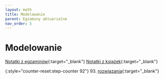 ```yaml
---
layout: math
title: Modelowanie
parent: Egzaminy aktuarialne
nav_order: 5
---
```


# Modelowanie

[Notatki z egzaminów](../modelowanie/notatki.html){:target="_blank"}
[Notatki z książek](../modelowanie/notatki.html){:target="_blank"}

{:style="counter-reset:step-counter 92"}
93. [rozwiązania](pdfs_modelowanie/Egzamin_093.pdf){:target="_blank"}